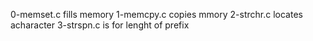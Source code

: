 0-memset.c fills memory
1-memcpy.c copies mmory
2-strchr.c locates acharacter
3-strspn.c is for lenght of prefix
